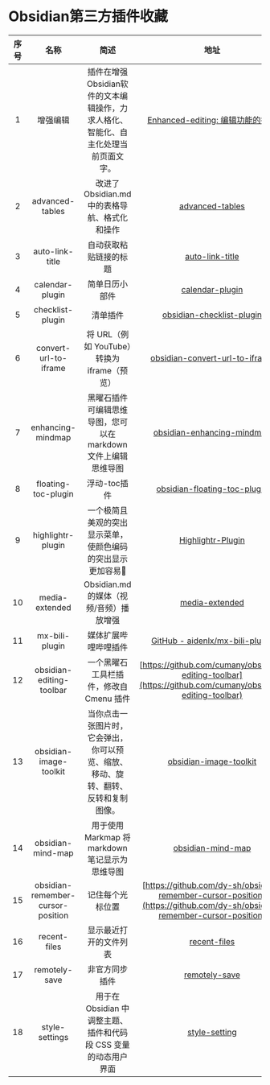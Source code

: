 # Obsidian第三方插件收藏

| 序号 |               名称                |                             简述                             |                             地址                             |
| :--: | :-------------------------------: | :----------------------------------------------------------: | :----------------------------------------------------------: |
|  1   |             增强编辑              | 插件在增强Obsidian软件的文本编辑操作，力求人格化、智能化、自主化处理当前页面文字。 | [Enhanced-editing: 编辑功能的插件](https://github.com/obsidian-canzi/Enhanced-editing) |
|  2   |          advanced-tables          |        改进了 Obsidian.md 中的表格导航、格式化和操作         | [advanced-tables](https://github.com/tgrosinger/advanced-tables-obsidian) |
|  3   |          auto-link-title          |                    自动获取粘贴链接的标题                    | [auto-link-title](https://github.com/zolrath/obsidian-auto-link-title) |
|  4   |          calendar-plugin          |                        简单日历小部件                        | [calendar-plugin](https://github.com/liamcain/obsidian-calendar-plugin) |
|  5   |         checklist-plugin          |                           清单插件                           | [obsidian-checklist-plugin](https://github.com/delashum/obsidian-checklist-plugin) |
|  6   |       convert-url-to-iframe       |         将 URL（例如 YouTube）转换为 iframe（预览）          | [obsidian-convert-url-to-iframe](https://github.com/FHachez/obsidian-convert-url-to-iframe) |
|  7   |         enhancing-mindmap         | 黑曜石插件可编辑思维导图，您可以在 markdown 文件上编辑思维导图 | [obsidian-enhancing-mindmap](https://github.com/MarkMindCkm/obsidian-enhancing-mindmap) |
|  8   |        floating-toc-plugin        |                         浮动-toc插件                         | [obsidian-floating-toc-plugin](https://github.com/cumany/obsidian-floating-toc-plugin) |
|  9   |         highlightr-plugin         | 一个极简且美观的突出显示菜单，使颜色编码的突出显示更加容易🎨  | [Highlightr-Plugin](https://github.com/chetachiezikeuzor/Highlightr-Plugin) |
|  10  |          media-extended           |           Obsidian.md 的媒体（视频/音频）播放增强            | [media-extended](https://github.com/aidenlx/media-extended)  |
|  11  |          mx-bili-plugin           |                     媒体扩展哔哩哔哩插件                     | [GitHub - aidenlx/mx-bili-plugin](https://github.com/aidenlx/mx-bili-plugin) |
|  12  |     obsidian-editing-toolbar      |           一个黑曜石工具栏插件，修改自 Cmenu 插件            | [https://github.com/cumany/obsidian-editing-toolbar](https://github.com/cumany/obsidian-editing-toolbar) |
|  13  |      obsidian-image-toolkit       | 当你点击一张图片时，它会弹出，你可以预览、缩放、移动、旋转、翻转、反转和复制图像。 | [obsidian-image-toolkit](https://github.com/sissilab/obsidian-image-toolkit) |
|  14  |         obsidian-mind-map         |       用于使用 Markmap 将 markdown 笔记显示为思维导图        | [obsidian-mind-map](https://github.com/lynchjames/obsidian-mind-map) |
|  15  | obsidian-remember-cursor-position |                       记住每个光标位置                       | [https://github.com/dy-sh/obsidian-remember-cursor-position](https://github.com/dy-sh/obsidian-remember-cursor-position) |
|  16  |           recent-files            |                    显示最近打开的文件列表                    | [recent-files](https://github.com/tgrosinger/recent-files-obsidian) |
|  17  |           remotely-save           |                        非官方同步插件                        | [remotely-save](https://github.com/remotely-save/remotely-save) |
|  18  |          style-settings           | 用于在 Obsidian 中调整主题、插件和代码段 CSS 变量的动态用户界面 | [style-setting](https://github.com/mgmeyers/obsidian-style-settings) |

